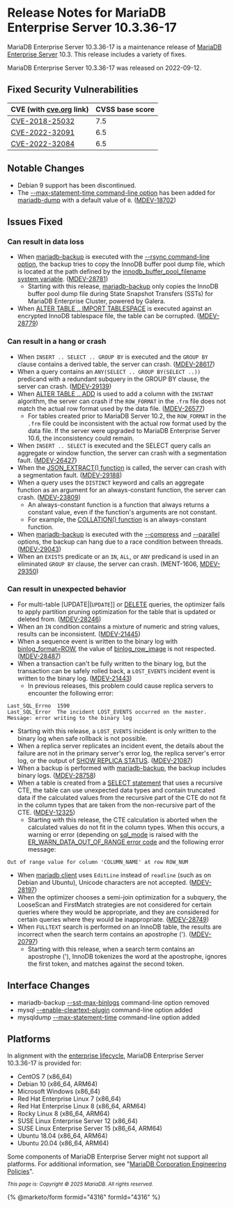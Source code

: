 # Release Notes for MariaDB Enterprise Server 10.3.36-17

MariaDB Enterprise Server 10.3.36-17 is a maintenance release of [MariaDB Enterprise Server](https://github.com/mariadb-corporation/docs-release-notes/blob/test/en/mariadb-enterprise-server/README.md) 10.3. This release includes a variety of fixes.

MariaDB Enterprise Server 10.3.36-17 was released on 2022-09-12.

## Fixed Security Vulnerabilities

| CVE (with [cve.org](https://github.com/mariadb-corporation/docs-release-notes/blob/test/mariadb-enterprise-server-release-notes/mariadb-enterprise-server-10-3/cve.org) link) | CVSS base score |
| ----------------------------------------------------------------------------------------------------------------------------------------------------------------------------- | --------------- |
| [CVE-2018-25032](https://cve.mitre.org/cgi-bin/cvename.cgi?name=CVE-2018-25032)                                                                                               | 7.5             |
| [CVE-2022-32091](https://cve.mitre.org/cgi-bin/cvename.cgi?name=CVE-2022-32091)                                                                                               | 6.5             |
| [CVE-2022-32084](https://cve.mitre.org/cgi-bin/cvename.cgi?name=CVE-2022-32084)                                                                                               | 6.5             |

## Notable Changes

* Debian 9 support has been discontinued.
* The [--max-statement-time command-line option](https://app.gitbook.com/s/SsmexDFPv2xG2OTyO5yV/clients-and-utilities/backup-restore-and-import-clients/mariadb-dump#options) has been added for [mariadb-dump](https://app.gitbook.com/s/SsmexDFPv2xG2OTyO5yV/clients-and-utilities/backup-restore-and-import-clients/mariadb-dump) with a default value of `0`. ([MDEV-18702](https://jira.mariadb.org/browse/MDEV-18702))

## Issues Fixed

### Can result in data loss

* When [mariadb-backup](../../10-3/broken-reference/) is executed with the [--rsync command-line option](https://github.com/mariadb-corporation/docs-server/blob/test/release-notes/enterprise-server/10-3/broken-reference/README.md), the backup tries to copy the InnoDB buffer pool dump file, which is located at the path defined by the [innodb\_buffer\_pool\_filename system variable](https://app.gitbook.com/s/SsmexDFPv2xG2OTyO5yV/server-usage/storage-engines/innodb/innodb-system-variables#innodb_buffer_pool_filename). ([MDEV-28781](https://jira.mariadb.org/browse/MDEV-28781))
  * Starting with this release, [mariadb-backup](../../10-3/broken-reference/) only copies the InnoDB buffer pool dump file during State Snapshot Transfers (SSTs) for MariaDB Enterprise Cluster, powered by Galera.
* When [ALTER TABLE .. IMPORT TABLESPACE](https://app.gitbook.com/s/SsmexDFPv2xG2OTyO5yV/reference/sql-statements/data-definition/alter/alter-table) is executed against an encrypted InnoDB tablespace file, the table can be corrupted. ([MDEV-28779](https://jira.mariadb.org/browse/MDEV-28779))

### Can result in a hang or crash

* When `INSERT .. SELECT .. GROUP BY` is executed and the `GROUP BY` clause contains a derived table, the server can crash. ([MDEV-28617](https://jira.mariadb.org/browse/MDEV-28617))
* When a query contains an `ANY(SELECT .. GROUP BY(SELECT ..))` predicand with a redundant subquery in the GROUP BY clause, the server can crash. ([MDEV-29139](https://jira.mariadb.org/browse/MDEV-29139))
* When [ALTER TABLE .. ADD](https://app.gitbook.com/s/SsmexDFPv2xG2OTyO5yV/reference/sql-statements/data-definition/alter/alter-table) is used to add a column with the `INSTANT` algorithm, the server can crash if the `ROW_FORMAT` in the `.frm` file does not match the actual row format used by the data file. ([MDEV-26577](https://jira.mariadb.org/browse/MDEV-26577))
  * For tables created prior to MariaDB Server 10.2, the `ROW_FORMAT` in the `.frm` file could be inconsistent with the actual row format used by the data file. If the server were upgraded to MariaDB Enterprise Server 10.6, the inconsistency could remain.
* When `INSERT .. SELECT` is executed and the SELECT query calls an aggregate or window function, the server can crash with a segmentation fault. ([MDEV-26427](https://jira.mariadb.org/browse/MDEV-26427))
* When the [JSON\_EXTRACT() function](https://app.gitbook.com/s/SsmexDFPv2xG2OTyO5yV/reference/sql-functions/special-functions/json-functions/json_extract) is called, the server can crash with a segmentation fault. ([MDEV-29188](https://jira.mariadb.org/browse/MDEV-29188))
* When a query uses the `DISTINCT` keyword and calls an aggregate function as an argument for an always-constant function, the server can crash. ([MDEV-23809](https://jira.mariadb.org/browse/MDEV-23809))
  * An always-constant function is a function that always returns a constant value, even if the function's arguments are not constant.
  * For example, the [COLLATION() function](https://app.gitbook.com/s/SsmexDFPv2xG2OTyO5yV/reference/sql-functions/secondary-functions/information-functions/collation) is an always-constant function.
* When [mariadb-backup](../../10-3/broken-reference/) is executed with the [--compress](https://github.com/mariadb-corporation/docs-server/blob/test/release-notes/enterprise-server/10-3/broken-reference/README.md) and [--parallel](https://github.com/mariadb-corporation/docs-server/blob/test/release-notes/enterprise-server/10-3/broken-reference/README.md) options, the backup can hang due to a race condition between threads. ([MDEV-29043](https://jira.mariadb.org/browse/MDEV-29043))
* When an `EXISTS` predicate or an `IN`, `ALL`, or `ANY` predicand is used in an eliminated `GROUP BY` clause, the server can crash. (MENT-1606, [MDEV-29350](https://jira.mariadb.org/browse/MDEV-29350))

### Can result in unexpected behavior

* For multi-table \[UPDATE|\[`UPDATE`]] or [DELETE](https://app.gitbook.com/s/SsmexDFPv2xG2OTyO5yV/reference/sql-statements/data-manipulation/changing-deleting-data/delete) queries, the optimizer fails to apply partition pruning optimization for the table that is updated or deleted from. ([MDEV-28246](https://jira.mariadb.org/browse/MDEV-28246))
* When an `IN` condition contains a mixture of numeric and string values, results can be inconsistent. ([MDEV-21445](https://jira.mariadb.org/browse/MDEV-21445))
* When a sequence event is written to the binary log with [binlog\_format=ROW](https://app.gitbook.com/s/SsmexDFPv2xG2OTyO5yV/server-management/variables-and-modes/server-system-variables#binlog_format), the value of [binlog\_row\_image](https://app.gitbook.com/s/SsmexDFPv2xG2OTyO5yV/server-management/variables-and-modes/server-system-variables#binlog_row_image) is not respected. ([MDEV-28487](https://jira.mariadb.org/browse/MDEV-28487))
* When a transaction can't be fully written to the binary log, but the transaction can be safely rolled back, a `LOST_EVENTS` incident event is written to the binary log. ([MDEV-21443](https://jira.mariadb.org/browse/MDEV-21443))
  * In previous releases, this problem could cause replica servers to encounter the following error:

```
Last_SQL_Errno	1590
Last_SQL_Error	The incident LOST_EVENTS occurred on the master. Message: error writing to the binary log
```

* Starting with this release, a `LOST_EVENTS` incident is only written to the binary log when safe rollback is not possible.
* When a replica server replicates an incident event, the details about the failure are not in the primary server's error log, the replica server's error log, or the output of [SHOW REPLICA STATUS](https://app.gitbook.com/s/SsmexDFPv2xG2OTyO5yV/reference/sql-statements/administrative-sql-statements/show/show-replica-status). ([MDEV-21087](https://jira.mariadb.org/browse/MDEV-21087))
* When a backup is performed with [mariadb-backup](../../10-3/broken-reference/), the backup includes binary logs. ([MDEV-28758](https://jira.mariadb.org/browse/MDEV-28758))
* When a table is created from a [SELECT statement](https://app.gitbook.com/s/SsmexDFPv2xG2OTyO5yV/reference/sql-statements/data-manipulation/selecting-data/select) that uses a recursive CTE, the table can use unexpected data types and contain truncated data if the calculated values from the recursive part of the CTE do not fit in the column types that are taken from the non-recursive part of the CTE. ([MDEV-12325](https://jira.mariadb.org/browse/MDEV-12325))
  * Starting with this release, the CTE calculation is aborted when the calculated values do not fit in the column types. When this occurs, a warning or error (depending on [sql\_mode](https://app.gitbook.com/s/SsmexDFPv2xG2OTyO5yV/server-management/variables-and-modes/sql-mode) is raised with the [ER\_WARN\_DATA\_OUT\_OF\_RANGE error code](https://github.com/mariadb-corporation/docs-server/blob/test/release-notes/enterprise-server/10-3/broken-reference/README.md) and the following error message:

```
Out of range value for column 'COLUMN_NAME' at row ROW_NUM
```

* When [mariadb client](https://github.com/mariadb-corporation/docs-release-notes/blob/test/en/mariadb/README.md) uses `EditLine` instead of `readline` (such as on Debian and Ubuntu), Unicode characters are not accepted. ([MDEV-28197](https://jira.mariadb.org/browse/MDEV-28197))
* When the optimizer chooses a semi-join optimization for a subquery, the LooseScan and FirstMatch strategies are not considered for certain queries where they would be appropriate, and they are considered for certain queries where they would be inappropriate. ([MDEV-28749](https://jira.mariadb.org/browse/MDEV-28749))
* When `FULLTEXT` search is performed on an InnoDB table, the results are incorrect when the search term contains an apostrophe ('). ([MDEV-20797](https://jira.mariadb.org/browse/MDEV-20797))
  * Starting with this release, when a search term contains an apostrophe ('), InnoDB tokenizes the word at the apostrophe, ignores the first token, and matches against the second token.

## Interface Changes

* mariadb-backup [--sst-max-binlogs](https://app.gitbook.com/s/SsmexDFPv2xG2OTyO5yV/clients-and-utilities/logging-tools/mariadb-binlog/mariadb-binlog-options) command-line option removed
* mysql [--enable-cleartext-plugin](https://app.gitbook.com/s/SsmexDFPv2xG2OTyO5yV/reference/plugins/authentication-plugins/authentication-with-pluggable-authentication-modules-pam/authentication-plugin-pam#pam_use_cleartext_plugin) command-line option added
* mysqldump [--max-statement-time](https://app.gitbook.com/s/SsmexDFPv2xG2OTyO5yV/clients-and-utilities/backup-restore-and-import-clients/mariadb-dump#options) command-line option added

## Platforms

In alignment with the [enterprise lifecycle](../../about/enterprise-server-lifecycle.md), MariaDB Enterprise Server 10.3.36-17 is provided for:

* CentOS 7 (x86\_64)
* Debian 10 (x86\_64, ARM64)
* Microsoft Windows (x86\_64)
* Red Hat Enterprise Linux 7 (x86\_64)
* Red Hat Enterprise Linux 8 (x86\_64, ARM64)
* Rocky Linux 8 (x86\_64, ARM64)
* SUSE Linux Enterprise Server 12 (x86\_64)
* SUSE Linux Enterprise Server 15 (x86\_64, ARM64)
* Ubuntu 18.04 (x86\_64, ARM64)
* Ubuntu 20.04 (x86\_64, ARM64)

Some components of MariaDB Enterprise Server might not support all platforms. For additional information, see "[MariaDB Corporation Engineering Policies](https://mariadb.com/engineering-policies/)".

<sub>_This page is: Copyright © 2025 MariaDB. All rights reserved._</sub>

{% @marketo/form formid="4316" formId="4316" %}
